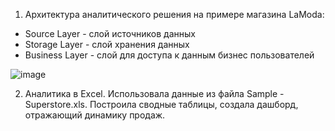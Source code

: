 1. Архитектура аналитического решения на примере магазина LaModa:
- Source Layer - слой источников данных
- Storage Layer - слой хранения данных
- Business Layer - слой для доступа к данным бизнес пользователей

![image](https://github.com/user-attachments/assets/37246198-89dc-4fbc-a6d5-8c08f5ae9086)

2. Аналитика в Exсel.
Использовала данные из файла Sample - Superstore.xls. Построила сводные таблицы, создала дашборд, отражающий динамику продаж.

[](https://github.com/AnastasiaKotelnikova/data-engineering/blob/fa98aadf12f8f4a71b5d6ba8cf6a3ff828eef787/DE-101/Module1/dashboard_xls_1.png)

[](https://github.com/AnastasiaKotelnikova/data-engineering/blob/fa98aadf12f8f4a71b5d6ba8cf6a3ff828eef787/DE-101/Module1/dashboard_xls_2.png)

[](https://github.com/AnastasiaKotelnikova/data-engineering/blob/fa98aadf12f8f4a71b5d6ba8cf6a3ff828eef787/DE-101/Module1/dashboard_xls_3.png)
